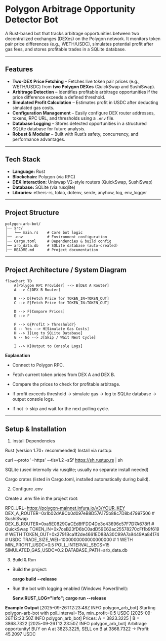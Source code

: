# Polygon Arbitrage Opportunity Detector Bot

A Rust-based bot that tracks arbitrage opportunities between two decentralized exchanges (DEXes) on the Polygon network. It monitors token pair price differences (e.g., WETH/USDC), simulates potential profit after gas fees, and stores profitable trades in a SQLite database.

---

## Features

- **Two-DEX Price Fetching** – Fetches live token pair prices (e.g., WETH/USDC) from **two Polygon DEXes** (QuickSwap and SushiSwap).  
- **Arbitrage Detection** – Identifies profitable arbitrage opportunities if the price difference exceeds a defined threshold.  
- **Simulated Profit Calculation** – Estimates profit in USDC after deducting simulated gas costs.  
- **Configuration Management** – Easily configure DEX router addresses, tokens, RPC URL, and thresholds using a `.env` file.  
- **Database Logging** – Stores detected opportunities in a structured SQLite database for future analysis.  
- **Robust & Modular** – Built with Rust’s safety, concurrency, and performance advantages.  

---

## Tech Stack

- **Language:** Rust  
- **Blockchain:** Polygon (via RPC)  
- **DEX Interaction:** Uniswap V2-style routers (QuickSwap, SushiSwap)  
- **Database:** SQLite (via rusqlite)  
- **Libraries:** ethers-rs, tokio, dotenv, serde, anyhow, log, env_logger  

---

## Project Structure

```plaintext
polygon-arb-bot/
│── src/
│   └── main.rs    # Core bot logic
│── .env           # Environment configuration
│── Cargo.toml     # Dependencies & build config
│── arb_data.db    # SQLite database (auto-created)
│── README.md      # Project documentation
```

---

## Project Architecture / System Diagram


```mermaid
flowchart TD
    A[Polygon RPC Provider] --> B[DEX A Router]
    A --> C[DEX B Router]

    B --> D[Fetch Price for TOKEN_IN→TOKEN_OUT]
    C --> E[Fetch Price for TOKEN_IN→TOKEN_OUT]

    D --> F[Compare Prices]
    E --> F

    F --> G{Profit > Threshold?}
    G -- Yes --> H[Simulate Gas Costs]
    H --> I[Log to SQLite Database]
    G -- No --> J[Skip / Wait Next Cycle]

    I --> K[Output to Console Logs]                                                                                               
```

 **Explanation**

- Connect to Polygon RPC.

- Fetch current token prices from DEX A and DEX B.

- Compare the prices to check for profitable arbitrage.

- If profit exceeds threshold → simulate gas → log to SQLite database → output console logs.

- If not → skip and wait for the next polling cycle.

---

## Setup & Installation
1. Install Dependencies

Rust (version 1.70+ recommended)
Install via rustup:

curl --proto '=https' --tlsv1.2 -sSf https://sh.rustup.rs | sh


SQLite (used internally via rusqlite; usually no separate install needed)

Cargo crates (listed in Cargo.toml, installed automatically during build).

2. Configure .env

Create a .env file in the project root:

RPC_URL=https://polygon-mainnet.infura.io/v3/YOUR_KEY
DEX_A_ROUTER=0x1b02dA8Cb0d097eB8D57A175b88c7D8b47997506   # SushiSwap
DEX_B_ROUTER=0xa5E0829CaCEd8fFDD4De3c43696c57F7D7A678ff   # QuickSwap
TOKEN_IN=0x7ceB23fD6bC0adD59E62ac25578270cFf1b9f619       # WETH
TOKEN_OUT=0x2791Bca1f2de4661ED88A30C99A7a9449Aa84174      # USDC
TRADE_SIZE_WEI=1000000000000000000   # 1 WETH
MIN_PROFIT_USDC=0.5
POLL_INTERVAL_SECS=15
SIMULATED_GAS_USDC=0.2
DATABASE_PATH=arb_data.db


3. Build & Run

- Build the project:

  **cargo build --release**


- Run the bot with logging enabled (Windows PowerShell):

  **$env:RUST_LOG="info"; cargo run --release**

**Example Output**
[2025-09-26T12:23:48Z INFO  polygon_arb_bot] Starting polygon-arb-bot with poll_interval=15s, min_profit=0.5 USDC
[2025-09-26T12:23:50Z INFO  polygon_arb_bot] Prices: A = 3823.3225 | B = 3868.7322
[2025-09-26T12:23:50Z INFO  polygon_arb_bot]  Arbitrage opportunity! BUY on A at 3823.3225, SELL on B at 3868.7322 → Profit: 45.2097 USDC


